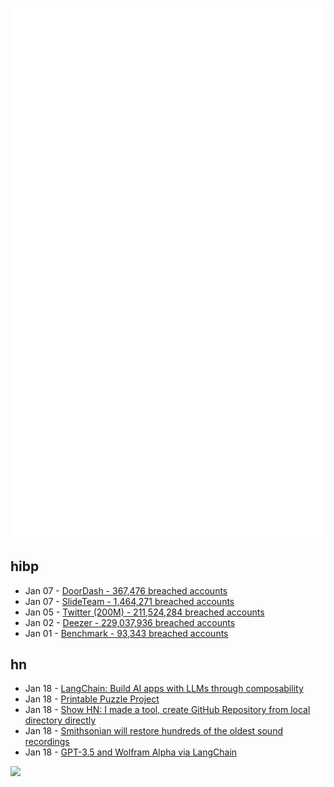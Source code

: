 ![Metrics](https://raw.githubusercontent.com/phixion/phixion/master/metrics.svg)

## hibp

<!--
for https://github.com/phixion/phixion/blob/main/.github/workflows/feeds.yml
-->
<!--START_SECTION:haveibeenpwnd-->
- Jan 07 - [DoorDash - 367,476 breached accounts](https://haveibeenpwned.com/PwnedWebsites#DoorDash)
- Jan 07 - [SlideTeam - 1,464,271 breached accounts](https://haveibeenpwned.com/PwnedWebsites#SlideTeam)
- Jan 05 - [Twitter (200M) - 211,524,284 breached accounts](https://haveibeenpwned.com/PwnedWebsites#Twitter200M)
- Jan 02 - [Deezer - 229,037,936 breached accounts](https://haveibeenpwned.com/PwnedWebsites#Deezer)
- Jan 01 - [Benchmark - 93,343 breached accounts](https://haveibeenpwned.com/PwnedWebsites#Benchmark)
<!--END_SECTION:haveibeenpwnd-->

## hn

<!--
for https://github.com/phixion/phixion/blob/main/.github/workflows/feeds.yml
-->
<!--START_SECTION:hn-->
- Jan 18 - [LangChain: Build AI apps with LLMs through composability](https://github.com/hwchase17/langchain)
- Jan 18 - [Printable Puzzle Project](https://www.puzzlehub.org/)
- Jan 18 - [Show HN: I made a tool, create GitHub Repository from local directory directly](https://github.com/shunak/wfh)
- Jan 18 - [Smithsonian will restore hundreds of the oldest sound recordings](https://www.smithsonianmag.com/smart-news/smithsonian-will-restore-nearly-300-never-before-heard-recordings-by-alexander-graham-bell-180981440/)
- Jan 18 - [GPT-3.5 and Wolfram Alpha via LangChain](https://huggingface.co/spaces/JavaFXpert/Chat-GPT-LangChain)
<!--END_SECTION:hn-->

<!--
for https://yhype.me
-->
![](https://hit.yhype.me/github/profile?user_id=13013670)

